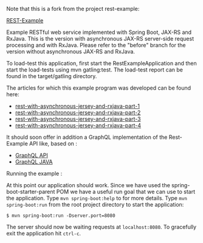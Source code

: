 Note that this is a fork from the project rest-example:

[REST-Example](https://github.com/krizsan/rest-example.git)

Example RESTful web service implemented with Spring Boot, JAX-RS and RxJava.
This is the version with asynchronous JAX-RS server-side request processing and with RxJava.
Please refer to the "before" branch for the version without asynchronous JAX-RS and RxJava.

To load-test this application, first start the RestExampleApplication and then start the load-tests using mvn gatling:test.
The load-test report can be found in the target/gatling directory.

The articles for which this example program was developed can be found here:
- [rest-with-asynchronous-jersey-and-rxjava-part-1](ttps://www.ivankrizsan.se/2016/11/19/rest-with-asynchronous-jersey-and-rxjava-part-1/)
- [rest-with-asynchronous-jersey-and-rxjava-part-2](https://www.ivankrizsan.se/2016/11/25/rest-with-asynchronous-jersey-and-rxjava-part-2/)
- [rest-with-asynchronous-jersey-and-rxjava-part-3](https://www.ivankrizsan.se/2016/12/17/rest-with-asynchronous-jersey-and-rxjava-part-3/)
- [rest-with-asynchronous-jersey-and-rxjava-part-4](https://www.ivankrizsan.se/2016/12/29/rest-with-asynchronous-jersey-and-rxjava-part-4/)

It should soon offer in addition a GraphQL implementation of the Rest-Example API like, based on :
- [GraphQL API](http://graphql.org/)
- [GraphQL JAVA](https://github.com/graphql-java/graphql-java.git)

Running the example :

At this point our application should work. Since we have used the spring-boot-starter-parent POM we have a useful run goal that we can use to start the application.
Type `mvn spring-boot:help` to for more details.
Type `mvn spring-boot:run` from the root project directory to start the application:

`$ mvn spring-boot:run -Dserver.port=8080`

The server should now be waiting requests at `localhost:8080`.
To gracefully exit the application hit `ctrl-c`.

